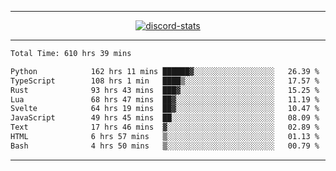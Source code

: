 <a href="https://www.github.com/ripavoid" target="_blank" rel="noreferrer">

-------

<div align='center'>
    <a href='https://discordapp.com/users/825178146797518881'>
        <img align='center' alt='discord-stats' src='https://api.discord-status.me/825178146797518881?nitro&boost=4&gradient=%231e0b1a%2C%23000000%2C%23000000%2C%23160316'></img>
    </a>
</div>

-------

<!--START_SECTION:waka-->

```txt
Total Time: 610 hrs 39 mins

Python            162 hrs 11 mins ██████▓░░░░░░░░░░░░░░░░░░   26.39 %
TypeScript        108 hrs 1 min   ████▒░░░░░░░░░░░░░░░░░░░░   17.57 %
Rust              93 hrs 43 mins  ███▓░░░░░░░░░░░░░░░░░░░░░   15.25 %
Lua               68 hrs 47 mins  ██▓░░░░░░░░░░░░░░░░░░░░░░   11.19 %
Svelte            64 hrs 19 mins  ██▓░░░░░░░░░░░░░░░░░░░░░░   10.47 %
JavaScript        49 hrs 45 mins  ██░░░░░░░░░░░░░░░░░░░░░░░   08.09 %
Text              17 hrs 46 mins  ▓░░░░░░░░░░░░░░░░░░░░░░░░   02.89 %
HTML              6 hrs 57 mins   ▒░░░░░░░░░░░░░░░░░░░░░░░░   01.13 %
Bash              4 hrs 50 mins   ▒░░░░░░░░░░░░░░░░░░░░░░░░   00.79 %
```

<!--END_SECTION:waka-->

-------
